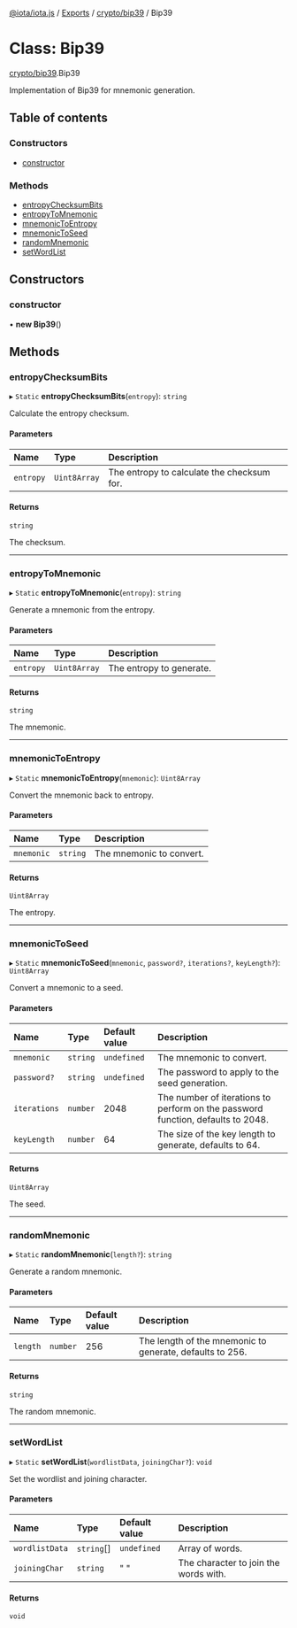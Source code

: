 [@iota/iota.js](../README.md) / [Exports](../modules.md) / [crypto/bip39](../modules/crypto_bip39.md) / Bip39

# Class: Bip39

[crypto/bip39](../modules/crypto_bip39.md).Bip39

Implementation of Bip39 for mnemonic generation.

## Table of contents

### Constructors

- [constructor](crypto_bip39.bip39.md#constructor)

### Methods

- [entropyChecksumBits](crypto_bip39.bip39.md#entropychecksumbits)
- [entropyToMnemonic](crypto_bip39.bip39.md#entropytomnemonic)
- [mnemonicToEntropy](crypto_bip39.bip39.md#mnemonictoentropy)
- [mnemonicToSeed](crypto_bip39.bip39.md#mnemonictoseed)
- [randomMnemonic](crypto_bip39.bip39.md#randommnemonic)
- [setWordList](crypto_bip39.bip39.md#setwordlist)

## Constructors

### constructor

• **new Bip39**()

## Methods

### entropyChecksumBits

▸ `Static` **entropyChecksumBits**(`entropy`): `string`

Calculate the entropy checksum.

#### Parameters

| Name | Type | Description |
| :------ | :------ | :------ |
| `entropy` | `Uint8Array` | The entropy to calculate the checksum for. |

#### Returns

`string`

The checksum.

___

### entropyToMnemonic

▸ `Static` **entropyToMnemonic**(`entropy`): `string`

Generate a mnemonic from the entropy.

#### Parameters

| Name | Type | Description |
| :------ | :------ | :------ |
| `entropy` | `Uint8Array` | The entropy to generate. |

#### Returns

`string`

The mnemonic.

___

### mnemonicToEntropy

▸ `Static` **mnemonicToEntropy**(`mnemonic`): `Uint8Array`

Convert the mnemonic back to entropy.

#### Parameters

| Name | Type | Description |
| :------ | :------ | :------ |
| `mnemonic` | `string` | The mnemonic to convert. |

#### Returns

`Uint8Array`

The entropy.

___

### mnemonicToSeed

▸ `Static` **mnemonicToSeed**(`mnemonic`, `password?`, `iterations?`, `keyLength?`): `Uint8Array`

Convert a mnemonic to a seed.

#### Parameters

| Name | Type | Default value | Description |
| :------ | :------ | :------ | :------ |
| `mnemonic` | `string` | `undefined` | The mnemonic to convert. |
| `password?` | `string` | `undefined` | The password to apply to the seed generation. |
| `iterations` | `number` | 2048 | The number of iterations to perform on the password function, defaults to 2048. |
| `keyLength` | `number` | 64 | The size of the key length to generate, defaults to 64. |

#### Returns

`Uint8Array`

The seed.

___

### randomMnemonic

▸ `Static` **randomMnemonic**(`length?`): `string`

Generate a random mnemonic.

#### Parameters

| Name | Type | Default value | Description |
| :------ | :------ | :------ | :------ |
| `length` | `number` | 256 | The length of the mnemonic to generate, defaults to 256. |

#### Returns

`string`

The random mnemonic.

___

### setWordList

▸ `Static` **setWordList**(`wordlistData`, `joiningChar?`): `void`

Set the wordlist and joining character.

#### Parameters

| Name | Type | Default value | Description |
| :------ | :------ | :------ | :------ |
| `wordlistData` | `string`[] | `undefined` | Array of words. |
| `joiningChar` | `string` | " " | The character to join the words with. |

#### Returns

`void`
